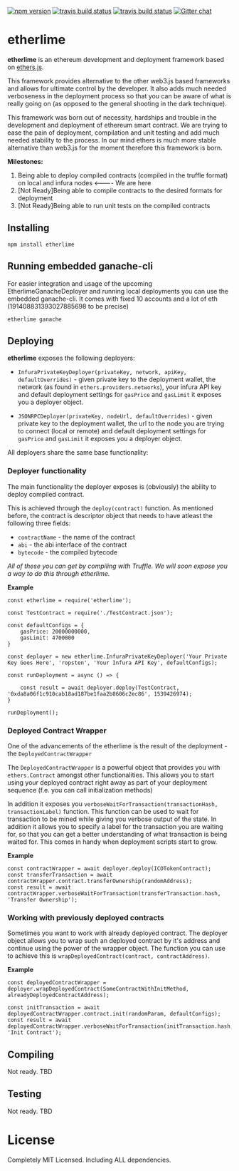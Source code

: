 [![npm version](https://badge.fury.io/js/etherlime.svg)](https://badge.fury.io/js/etherlime) [![travis build status](https://img.shields.io/travis/LimeChain/etherlime/master.svg)](https://travis-ci.org/LimeChain/etherlime) [![travis build status](https://img.shields.io/codecov/c/github/LimeChain/etherlime/master.svg)](https://codecov.io/gh/LimeChain/etherlime)
[![Gitter chat](https://badges.gitter.im/lime-tech-talks/Lobby.png)](https://gitter.im/lime-tech-talks/Lobby)


# etherlime

**etherlime** is an ethereum development and deployment framework based on [ethers.js](https://github.com/ethers-io/ethers.js/).

This framework provides alternative to the other web3.js based frameworks and allows for ultimate control by the developer. It also adds much needed verboseness in the deployment process so that you can be aware of what is really going on (as opposed to the general shooting in the dark technique).

This framework was born out of necessity, hardships and trouble in the development and deployment of ethereum smart contract. We are trying to ease the pain of deployment, compilation and unit testing and add much needed stability to the process. In our mind ethers is much more stable alternative than web3.js for the moment therefore this framework is born.

**Milestones:**
1. Being able to deploy compiled contracts (compiled in the truffle format) on local and infura nodes <---- We are here
2. [Not Ready]Being able to compile contracts to the desired formats for deployment
3. [Not Ready]Being able to run unit tests on the compiled contracts

## Installing

```
npm install etherlime
```

## Running embedded ganache-cli

For easier integration and usage of the upcoming EtherlimeGanacheDeployer and running local deployments you can use the embedded ganache-cli. It comes with fixed 10 accounts and a lot of eth (191408831393027885698 to be precise)

```
etherlime ganache
```

## Deploying

**etherlime** exposes the following deployers:
- `InfuraPrivateKeyDeployer(privateKey, network, apiKey, defaultOverrides)` - given private key to the deployment wallet, the network (as found in `ethers.providers.networks`), your infura API key and default deployment settings for `gasPrice` and `gasLimit` it exposes you a deployer object.

- `JSONRPCDeployer(privateKey, nodeUrl, defaultOverrides)` - given private key to the deployment wallet, the url to the node you are trying to connect (local or remote) and default deployment settings for `gasPrice` and `gasLimit` it exposes you a deployer object.


All deployers share the same base functionality:

### Deployer functionality

The main functionality the deployer exposes is (obviously) the ability to deploy compiled contract.

This is achieved through the `deploy(contract)` function. As mentioned before, the contract is descriptor object that needs to have atleast the following three fields:
- `contractName` - the name of the contract
- `abi` - the abi interface of the contract
- `bytecode` - the compiled bytecode

 *All of these you can get by compiling with Truffle. We will soon expose you a way to do this through etherlime.*

 **Example**

```
const etherlime = require('etherlime');

const TestContract = require('./TestContract.json');

const defaultConfigs = {
	gasPrice: 20000000000,
	gasLimit: 4700000
}

const deployer = new etherlime.InfuraPrivateKeyDeployer('Your Private Key Goes Here', 'ropsten', 'Your Infura API Key', defaultConfigs);

const runDeployment = async () => {
	
	const result = await deployer.deploy(TestContract, '0xda8a06f1c910cab18ad187be1faa2b8606c2ec86', 1539426974);
}

runDeployment();
```

### Deployed Contract Wrapper
One of the advancements of the etherlime is the result of the deployment - the `DeployedContractWrapper`

The `DeployedContractWrapper` is a powerful object that provides you with `ethers.Contract` amongst other functionalities. This allows you to start using your deployed contract right away as part of your deployment sequence (f.e. you can call initialization methods)

In addition it exposes you `verboseWaitForTransaction(transactionHash, transactionLabel)` function. This function can be used to wait for transaction to be mined while giving you verbose output of the state. In addition it allows you to specify a label for the transaction you are waiting for, so that you can get a better understanding of what transaction is being waited for. This comes in handy when deployment scripts start to grow.


**Example**
```
const contractWrapper = await deployer.deploy(ICOTokenContract);
const transferTransaction = await contractWrapper.contract.transferOwnership(randomAddress);
const result = await contractWrapper.verboseWaitForTransaction(transferTransaction.hash, 'Transfer Ownership');
```

### Working with previously deployed contracts

Sometimes you want to work with already deployed contract. The deployer object allows you to wrap such an deployed contract by it's address and continue using the power of the wrapper object. The function you can use to achieve this is `wrapDeployedContract(contract, contractAddress)`.

**Example**
```
const deployedContractWrapper = deployer.wrapDeployedContract(SomeContractWithInitMethod, alreadyDeployedContractAddress);

const initTransaction = await deployedContractWrapper.contract.init(randomParam, defaultConfigs);
const result = await deployedContractWrapper.verboseWaitForTransaction(initTransaction.hash, 'Init Contract');
```

## Compiling

Not ready. TBD

## Testing

Not ready. TBD

# License
Completely MIT Licensed. Including ALL dependencies.
